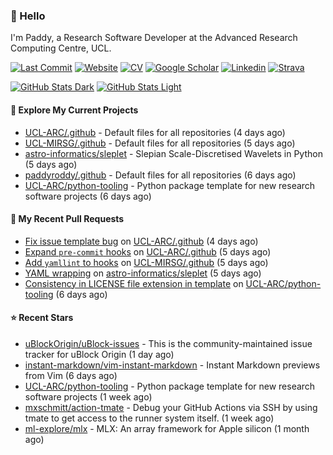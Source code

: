 ### 👋 Hello

I'm Paddy, a Research Software Developer at the Advanced Research Computing
Centre, UCL.

[![Last Commit](https://img.shields.io/github/last-commit/paddyroddy/paddyroddy/main?label=updated)](https://github.com/paddyroddy)
[![Website](https://img.shields.io/badge/GitHub%20Pages-222?logo=githubpages&logoColor=fff&style=for-the-badge&style=flat)](https://paddyroddy.github.io)
[![CV](https://img.shields.io/badge/CV-PDF-pink.svg)](https://paddyroddy.github.io/cv)
[![Google Scholar](https://img.shields.io/badge/Google%20Scholar-4285F4?logo=googlescholar&logoColor=fff&style=for-the-badge&style=flat)](https://scholar.google.com/citations?user=OFigHUwAAAAJ)
[![Linkedin](https://img.shields.io/badge/LinkedIn-0A66C2?logo=linkedin&logoColor=fff&style=for-the-badge&style=flat)](https://www.linkedin.com/in/patrickjamesroddy)
[![Strava](https://img.shields.io/badge/Strava-FC4C02?style=for-the-badge&logo=strava&logoColor=white&style=flat)](https://www.strava.com/athletes/patrick_roddy)

[![GitHub Stats Dark](https://github-readme-stats-paddyroddy.vercel.app/api?username=paddyroddy&disable_animations=true&hide_border=true&hide_title=true&include_all_commits=true&rank_icon=github&show=prs_merged,reviews&show_icons=true&theme=tokyonight)](https://github.com/paddyroddy/paddyroddy#gh-dark-mode-only)
[![GitHub Stats Light](https://github-readme-stats-paddyroddy.vercel.app/api?username=paddyroddy&disable_animations=true&hide_border=true&hide_title=true&include_all_commits=true&rank_icon=github&show=prs_merged,reviews&show_icons=true&theme=default)](https://github.com/paddyroddy/paddyroddy#gh-light-mode-only)

#### 👷 Explore My Current Projects

- [UCL-ARC/.github](https://github.com/UCL-ARC/.github) - Default files for all repositories
  (4 days ago)
- [UCL-MIRSG/.github](https://github.com/UCL-MIRSG/.github) - Default files for all repositories
  (5 days ago)
- [astro-informatics/sleplet](https://github.com/astro-informatics/sleplet) - Slepian Scale-Discretised Wavelets in Python
  (5 days ago)
- [paddyroddy/.github](https://github.com/paddyroddy/.github) - Default files for all repositories
  (6 days ago)
- [UCL-ARC/python-tooling](https://github.com/UCL-ARC/python-tooling) - Python package template for new research software projects
  (6 days ago)

#### 🔨 My Recent Pull Requests

- [Fix issue template bug](https://github.com/UCL-ARC/.github/pull/12) on [UCL-ARC/.github](https://github.com/UCL-ARC/.github)
  (4 days ago)
- [Expand `pre-commit` hooks](https://github.com/UCL-ARC/.github/pull/10) on [UCL-ARC/.github](https://github.com/UCL-ARC/.github)
  (5 days ago)
- [Add `yamllint` to hooks](https://github.com/UCL-MIRSG/.github/pull/88) on [UCL-MIRSG/.github](https://github.com/UCL-MIRSG/.github)
  (5 days ago)
- [YAML wrapping](https://github.com/astro-informatics/sleplet/pull/347) on [astro-informatics/sleplet](https://github.com/astro-informatics/sleplet)
  (5 days ago)
- [Consistency in LICENSE file extension in template](https://github.com/UCL-ARC/python-tooling/pull/289) on [UCL-ARC/python-tooling](https://github.com/UCL-ARC/python-tooling)
  (6 days ago)

#### ⭐ Recent Stars

- [uBlockOrigin/uBlock-issues](https://github.com/uBlockOrigin/uBlock-issues) - This is the community-maintained issue tracker for uBlock Origin
  (1 day ago)
- [instant-markdown/vim-instant-markdown](https://github.com/instant-markdown/vim-instant-markdown) - Instant Markdown previews from Vim
  (6 days ago)
- [UCL-ARC/python-tooling](https://github.com/UCL-ARC/python-tooling) - Python package template for new research software projects
  (1 week ago)
- [mxschmitt/action-tmate](https://github.com/mxschmitt/action-tmate) - Debug your GitHub Actions via SSH by using tmate to get access to the runner system itself.
  (1 week ago)
- [ml-explore/mlx](https://github.com/ml-explore/mlx) - MLX: An array framework for Apple silicon
  (1 month ago)
